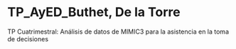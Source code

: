 # TP_AyED_Buthet, De la Torre
TP Cuatrimestral: Análisis de datos de MIMIC3 para la asistencia en la toma de decisiones
